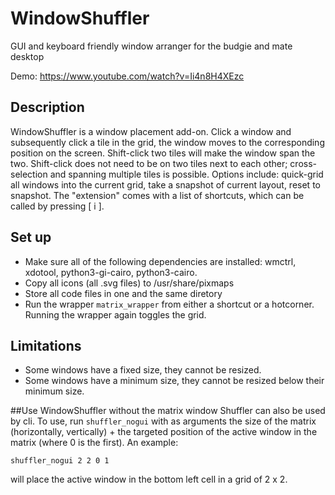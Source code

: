 # WindowShuffler

GUI and keyboard friendly window arranger for the budgie and mate desktop

Demo: https://www.youtube.com/watch?v=Ii4n8H4XEzc

## Description
WindowShuffler is a window placement add-on. Click a window and subsequently click a tile in the grid, the window moves to the corresponding position on the screen. Shift-click two tiles will make the window span the two. Shift-click does not need to be on two tiles next to each other; cross- selection and spanning multiple tiles is possible.
Options include: quick-grid all windows into the current grid, take a snapshot of current layout, reset to snapshot.
The "extension" comes with a list of shortcuts, which can be called by pressing [ i ].

## Set up
- Make sure all of the following dependencies are installed: wmctrl, xdotool, python3-gi-cairo, python3-cairo.
- Copy all icons (all .svg files) to /usr/share/pixmaps
- Store all code files in one and the same diretory
- Run the wrapper `matrix_wrapper` from either a shortcut or a hotcorner. Running the wrapper again toggles the grid.

## Limitations
- Some windows have a fixed size, they cannot be resized.
- Some windows have a minimum size, they cannot be resized below their minimum size.

##Use WindowShuffler without the matrix window
Shuffler can also be used by cli. To use, run `shuffler_nogui` with as arguments the size of the matrix (horizontally, vertically) + the targeted position of the active window in the matrix (where 0 is the first). An example:

`shuffler_nogui 2 2 0 1`

will place the active window in the bottom left cell in a grid of 2 x 2.

